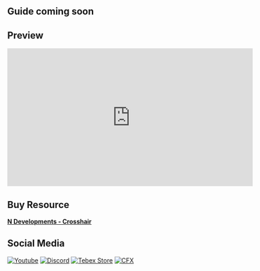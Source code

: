## Guide coming soon

## Preview
<iframe width="560" height="315" src="https://www.youtube.com/embed/RW6cqsvrRSE?controls=0" title="YouTube video player" frameborder="0" allow="accelerometer; autoplay; clipboard-write; encrypted-media; gyroscope; picture-in-picture; web-share" allowfullscreen></iframe>

## Buy Resource
**[N Developments - Crosshair](https://nyambura.tebex.io/package/4466020)**

## Social Media
<!-- **[Youtube](https://www.youtube.com/@n-developments)**

**[Discord](https://discord.gg/mVUgnGjXQU)**

**[Tebex Store](https://nyambura.tebex.io)**

**[CFX Profile](https://forum.cfx.re/u/Nyambura)** -->


[![Youtube](https://cdn.discordapp.com/attachments/1103694279488065709/1108792832149438545/yt.jpg 'Youtube')](https://www.youtube.com/@n-developments)
[![Discord](https://cdn.discordapp.com/attachments/1103694279488065709/1108792831486742548/discord.jpg 'Discord')](https://discord.gg/mVUgnGjXQU)
[![Tebex Store](https://cdn.discordapp.com/attachments/1103694279488065709/1108792831851626546/tebex.jpg 'Tebex Store')](https://nyambura.tebex.io)
[![CFX](https://cdn.discordapp.com/attachments/1103694279488065709/1108792831126028289/cfx.jpg 'CFX')](https://forum.cfx.re/u/Nyambura)
